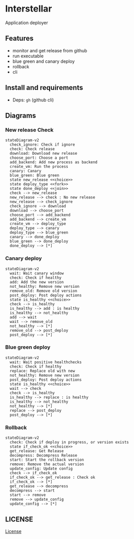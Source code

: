 # Interstellar

Application deployer

## Features

- monitor and get release from github
- run executable
- blue green and canary deploy
- rollback
- cli

## Install and requirements

- Deps: `gh` (github cli)

## Diagrams

### New release Check

```mermaid
stateDiagram-v2
  check_ignore: Check if ignore
  check: Check release
  download: Download new release
  choose_port: Choose a port
  add_backend: Add new process as backend
  create_vm: Run the process
  canary: Canary
  blue_green: Blue green
  state new_release <<choice>>
  state deploy_type <<fork>>
  state done_deploy <<join>>
  check --> new_release
  new_release --> check : No new release
  new_release --> check_ignore
  check_ignore --> download
  download --> choose_port
  choose_port --> add_backend 
  add_backend --> create_vm
  create_vm --> deploy_type
  deploy_type --> canary
  deploy_type --> blue_green
  canary --> done_deploy
  blue_green --> done_deploy
  done_deploy --> [*]
```

### Canary deploy

```mermaid
stateDiagram-v2
  wait: Wait canary window
  check: Check if healthy
  add: Add the new version
  not_healthy: Remove new version
  remove_old: Remove old version
  post_deploy: Post deploy actions
  state is_healthy <<choice>>
  check --> is_healthy
  is_healthy --> add : is healthy
  is_healthy --> not_healthy
  add --> wait
  wait --> remove_old
  not_healthy --> [*]
  remove_old --> post_deploy
  post_deploy --> [*]
```

### Blue green deploy

```mermaid
stateDiagram-v2
  wait: Wait positive healthchecks
  check: Check if healthy
  replace: Replace old with new
  not_healthy: Remove new version
  post_deploy: Post deploy actions
  state is_healthy <<choice>>
  wait --> check
  check --> is_healthy
  is_healthy --> replace : is healthy
  is_healthy --> not_healthy
  not_healthy --> [*]
  replace --> post_deploy
  post_deploy --> [*]
```

### Rollback

```mermaid
stateDiagram-v2
  check: Check if deploy in progress, or version exists
  state if_check_ok <<choice>>
  get_release: Get Release
  decompress: Decompress Release
  start: Start the rollback version
  remove: Remove the actual version
  update_config: Update config
  check --> if_check_ok
  if_check_ok --> get_release : Check ok
  if_check_ok --> [*]
  get_release --> decompress
  decompress --> start
  start --> remove
  remove --> update_config
  update_config --> [*]
```

## LICENSE

[License](LICENSE)
